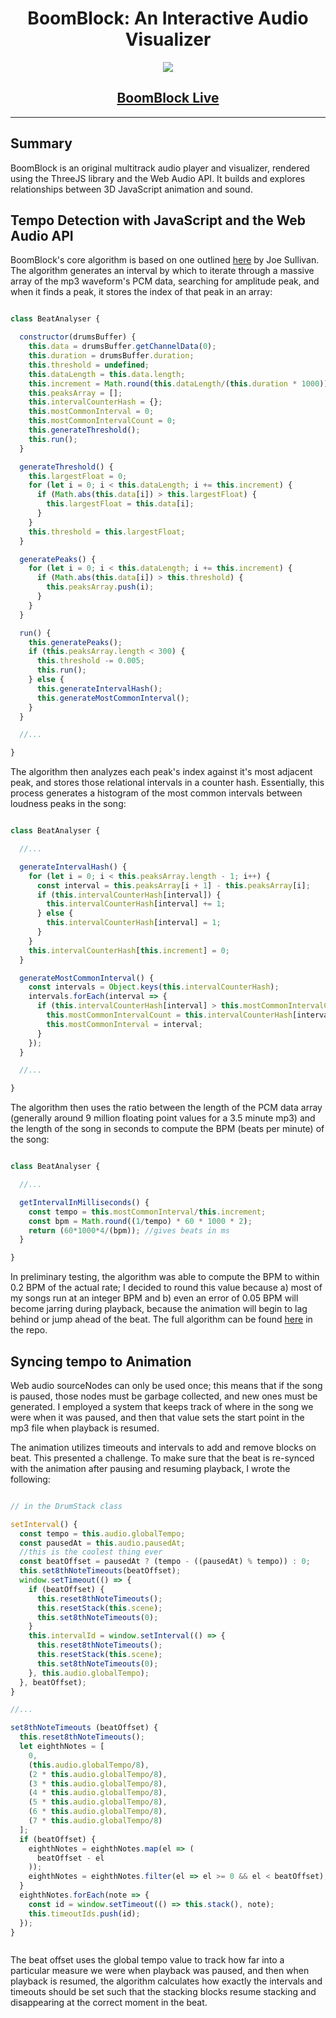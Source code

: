 <h1 style="text-align:center;">BoomBlock: An Interactive Audio Visualizer</h1>

<p align="center">
  <img src="https://github.com/milesmcleod/boomblock/blob/master/assets/boomblock_demo.gif?raw=true"/>
</p>

## <h2 style="text-align:center;"> [BoomBlock Live](https://milesmcleod.github.io/boomblock/)</h2>

----

## Summary

BoomBlock is an original multitrack audio player and visualizer, rendered using the ThreeJS library and the Web Audio API. It builds and explores relationships between 3D JavaScript animation and sound.

## Tempo Detection with JavaScript and the Web Audio API

BoomBlock's core algorithm is based on one outlined [here](http://joesul.li/van/beat-detection-using-web-audio/) by Joe Sullivan. The algorithm generates an interval by which to iterate through a massive array of the mp3 waveform's PCM data, searching for amplitude peak, and when it finds a peak, it stores the index of that peak in an array:

```JavaScript

class BeatAnalyser {

  constructor(drumsBuffer) {
    this.data = drumsBuffer.getChannelData(0);
    this.duration = drumsBuffer.duration;
    this.threshold = undefined;
    this.dataLength = this.data.length;
    this.increment = Math.round(this.dataLength/(this.duration * 1000)); // in floats/ms
    this.peaksArray = [];
    this.intervalCounterHash = {};
    this.mostCommonInterval = 0;
    this.mostCommonIntervalCount = 0;
    this.generateThreshold();
    this.run();
  }

  generateThreshold() {
    this.largestFloat = 0;
    for (let i = 0; i < this.dataLength; i += this.increment) {
      if (Math.abs(this.data[i]) > this.largestFloat) {
        this.largestFloat = this.data[i];
      }
    }
    this.threshold = this.largestFloat;
  }

  generatePeaks() {
    for (let i = 0; i < this.dataLength; i += this.increment) {
      if (Math.abs(this.data[i]) > this.threshold) {
        this.peaksArray.push(i);
      }
    }
  }

  run() {
    this.generatePeaks();
    if (this.peaksArray.length < 300) {
      this.threshold -= 0.005;
      this.run();
    } else {
      this.generateIntervalHash();
      this.generateMostCommonInterval();
    }
  }

  //...

}

```

The algorithm then analyzes each peak's index against it's most adjacent peak, and stores those relational intervals in a counter hash. Essentially, this process generates a histogram of the most common intervals between loudness peaks in the song:

```JavaScript

class BeatAnalyser {

  //...

  generateIntervalHash() {
    for (let i = 0; i < this.peaksArray.length - 1; i++) {
      const interval = this.peaksArray[i + 1] - this.peaksArray[i];
      if (this.intervalCounterHash[interval]) {
        this.intervalCounterHash[interval] += 1;
      } else {
        this.intervalCounterHash[interval] = 1;
      }
    }
    this.intervalCounterHash[this.increment] = 0;
  }

  generateMostCommonInterval() {
    const intervals = Object.keys(this.intervalCounterHash);
    intervals.forEach(interval => {
      if (this.intervalCounterHash[interval] > this.mostCommonIntervalCount) {
        this.mostCommonIntervalCount = this.intervalCounterHash[interval];
        this.mostCommonInterval = interval;
      }
    });
  }

  //...

}

```

The algorithm then uses the ratio between the length of the PCM data array (generally around 9 million floating point values for a 3.5 minute mp3) and the length of the song in seconds to compute the BPM (beats per minute) of the song:

```JavaScript

class BeatAnalyser {

  //...

  getIntervalInMilliseconds() {
    const tempo = this.mostCommonInterval/this.increment;
    const bpm = Math.round((1/tempo) * 60 * 1000 * 2);
    return (60*1000*4/(bpm)); //gives beats in ms
  }

}

```

In preliminary testing, the algorithm was able to compute the BPM to within 0.2 BPM of the actual rate; I decided to round this value because a) most of my songs run at an integer BPM and b) even an error of 0.05 BPM will become jarring during playback, because the animation will begin to lag behind or jump ahead of the beat. The full algorithm can be found [here](https://github.com/milesmcleod/boomblock/blob/master/frontend/audio_components/beat_analysis.js) in the repo.

## Syncing tempo to Animation

Web audio sourceNodes can only be used once; this means that if the song is paused, those nodes must be garbage collected, and new ones must be generated. I employed a system that keeps track of where in the song we were when it was paused, and then that value sets the start point in the mp3 file when playback is resumed.

The animation utilizes timeouts and intervals to add and remove blocks on beat. This presented a challenge. To make sure that the beat is re-synced with the animation after pausing and resuming playback, I wrote the following:

```JavaScript

// in the DrumStack class

setInterval() {
  const tempo = this.audio.globalTempo;
  const pausedAt = this.audio.pausedAt;
  //this is the coolest thing ever
  const beatOffset = pausedAt ? (tempo - ((pausedAt) % tempo)) : 0;
  this.set8thNoteTimeouts(beatOffset);
  window.setTimeout(() => {
    if (beatOffset) {
      this.reset8thNoteTimeouts();
      this.resetStack(this.scene);
      this.set8thNoteTimeouts(0);
    }
    this.intervalId = window.setInterval(() => {
      this.reset8thNoteTimeouts();
      this.resetStack(this.scene);
      this.set8thNoteTimeouts(0);
    }, this.audio.globalTempo);
  }, beatOffset);
}

//...

set8thNoteTimeouts (beatOffset) {
  this.reset8thNoteTimeouts();
  let eighthNotes = [
    0,
    (this.audio.globalTempo/8),
    (2 * this.audio.globalTempo/8),
    (3 * this.audio.globalTempo/8),
    (4 * this.audio.globalTempo/8),
    (5 * this.audio.globalTempo/8),
    (6 * this.audio.globalTempo/8),
    (7 * this.audio.globalTempo/8)
  ];
  if (beatOffset) {
    eighthNotes = eighthNotes.map(el => (
      beatOffset - el
    ));
    eighthNotes = eighthNotes.filter(el => el >= 0 && el < beatOffset);
  }
  eighthNotes.forEach(note => {
    const id = window.setTimeout(() => this.stack(), note);
    this.timeoutIds.push(id);
  });
}



```

The beat offset uses the global tempo value to track how far into a particular measure we were when playback was paused, and then when playback is resumed, the algorithm calculates how exactly the intervals and timeouts should be set such that the stacking blocks resume stacking and disappearing at the correct moment in the beat.
